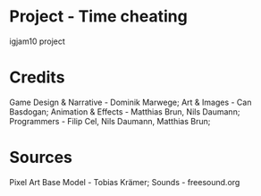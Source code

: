 # Project - Time cheating
igjam10 project



# Credits
Game Design & Narrative - Dominik Marwege; 
Art & Images - Can Basdogan; 
Animation & Effects - Matthias Brun, Nils Daumann; 
Programmers - Filip Cel, Nils Daumann, Matthias Brun;  


# Sources
Pixel Art Base Model - Tobias Krämer; 
Sounds - freesound.org
